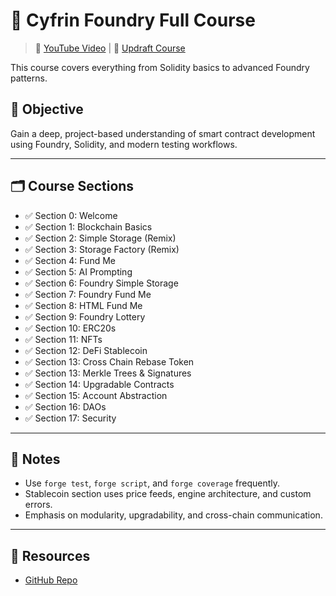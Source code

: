 # 📘 Cyfrin Foundry Full Course

> 🔗 [YouTube Video](https://www.youtube.com/watch?v=-1GB6m39-rM) | 🔗 [Updraft Course](https://updraft.cyfrin.io/courses/foundry)

This course covers everything from Solidity basics to advanced Foundry patterns.

## 🎯 Objective

Gain a deep, project-based understanding of smart contract development using Foundry, Solidity, and modern testing workflows.

---

## 🗂 Course Sections

* ✅ Section 0: Welcome
* ✅ Section 1: Blockchain Basics
* ✅ Section 2: Simple Storage (Remix)
* ✅ Section 3: Storage Factory (Remix)
* ✅ Section 4: Fund Me
* ✅ Section 5: AI Prompting
* ✅ Section 6: Foundry Simple Storage
* ✅ Section 7: Foundry Fund Me
* ✅ Section 8: HTML Fund Me
* ✅ Section 9: Foundry Lottery
* ✅ Section 10: ERC20s
* ✅ Section 11: NFTs
* ✅ Section 12: DeFi Stablecoin
* ✅ Section 13: Cross Chain Rebase Token
* ✅ Section 13: Merkle Trees & Signatures
* ✅ Section 14: Upgradable Contracts
* ✅ Section 15: Account Abstraction
* ✅ Section 16: DAOs
* ✅ Section 17: Security

---

## 📂 Notes

* Use `forge test`, `forge script`, and `forge coverage` frequently.
* Stablecoin section uses price feeds, engine architecture, and custom errors.
* Emphasis on modularity, upgradability, and cross-chain communication.

---

## 🔗 Resources

* [GitHub Repo](https://github.com/Cyfrin/foundry-full-course-cu)